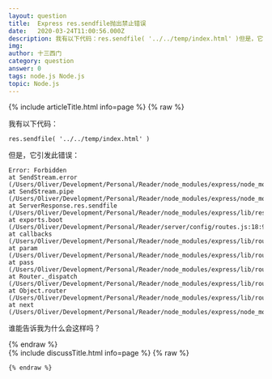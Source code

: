 ```yaml
---
layout: question
title:  Express res.sendfile抛出禁止错误
date:   2020-03-24T11:00:56.000Z
description: 我有以下代码：res.sendfile( '../../temp/index.html' )但是，它引发此错误：Error  Forbidd...
img: 
author: 十三西门
category: question
answer: 0
tags: node.js Node.js
topic: Node.js
---
```

<div class="article-root">
  <div class="article">
    {% include articleTitle.html info=page %}
    {% raw %}
    <div class="article-content"><p><font style="vertical-align: inherit;"><font style="vertical-align: inherit;">我有以下代码：</font></font></p>

<pre><code>res.sendfile( '../../temp/index.html' )
</code></pre>

<p><font style="vertical-align: inherit;"><font style="vertical-align: inherit;">但是，它引发此错误：</font></font></p>

<pre><code>Error: Forbidden<font></font>
at SendStream.error (/Users/Oliver/Development/Personal/Reader/node_modules/express/node_modules/send/lib/send.js:145:16)<font></font>
at SendStream.pipe (/Users/Oliver/Development/Personal/Reader/node_modules/express/node_modules/send/lib/send.js:307:39)<font></font>
at ServerResponse.res.sendfile (/Users/Oliver/Development/Personal/Reader/node_modules/express/lib/response.js:339:8)<font></font>
at exports.boot (/Users/Oliver/Development/Personal/Reader/server/config/routes.js:18:9)<font></font>
at callbacks (/Users/Oliver/Development/Personal/Reader/node_modules/express/lib/router/index.js:161:37)<font></font>
at param (/Users/Oliver/Development/Personal/Reader/node_modules/express/lib/router/index.js:135:11)<font></font>
at pass (/Users/Oliver/Development/Personal/Reader/node_modules/express/lib/router/index.js:142:5)<font></font>
at Router._dispatch (/Users/Oliver/Development/Personal/Reader/node_modules/express/lib/router/index.js:170:5)<font></font>
at Object.router (/Users/Oliver/Development/Personal/Reader/node_modules/express/lib/router/index.js:33:10)<font></font>
at next (/Users/Oliver/Development/Personal/Reader/node_modules/express/node_modules/connect/lib/proto.js:199:15)<font></font>
</code></pre>

<p><font style="vertical-align: inherit;"><font style="vertical-align: inherit;">谁能告诉我为什么会这样吗？</font></font></p></div>
    {% endraw %}
  </div>

  <div class="discuss-wrapper">
    {% include discussTitle.html info=page %}
    {% raw %}
    
    {% endraw %}
  </div>
<div>
